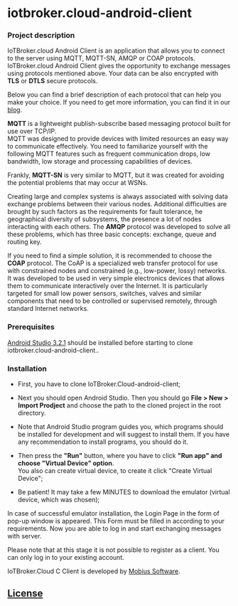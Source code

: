 # iotbroker.cloud-android-client

### Project description

IoTBroker.cloud Android Client is an application that allows you to connect to the server using MQTT, MQTT-SN, 
AMQP or COAP protocols. IoTBroker.cloud Android Client gives the opportunity to exchange messages using protocols 
mentioned above. Your data can be also encrypted with **TLS** or **DTLS** secure protocols.   

Below you can find a brief description of each protocol that can help you make your choice. 
If you need to get more information, you can find it in our [blog](https://www.iotbroker.cloud/clientApps/Android/MQTT).
 
**MQTT** is a lightweight publish-subscribe based messaging protocol built for use over TCP/IP.  
MQTT was designed to provide devices with limited resources an easy way to communicate effectively. 
You need to familiarize yourself with the following MQTT features such as frequent communication drops, low bandwidth, 
low storage and processing capabilities of devices. 

Frankly, **MQTT-SN** is very similar to MQTT, but it was created for avoiding the potential problems that may occur at WSNs. 

Creating large and complex systems is always associated with solving data exchange problems between their various nodes. 
Additional difficulties are brought by such factors as the requirements for fault tolerance, 
he geographical diversity of subsystems, the presence a lot of nodes interacting with each others. 
The **AMQP** protocol was developed to solve all these problems, which has three basic concepts: 
exchange, queue and routing key. 

If you need to find a simple solution, it is recommended to choose the **COAP** protocol. 
The CoAP is a specialized web transfer protocol for use with constrained nodes and constrained (e.g., low-power, lossy) 
networks. It was developed to be used in very simple electronics devices that allows them to communicate interactively 
over the Internet. It is particularly targeted for small low power sensors, switches, valves and similar components 
that need to be controlled or supervised remotely, through standard Internet networks.   
 
### Prerequisites 
[Android Studio 3.2.1](https://developer.android.com/studio/#Other) should be installed before starting to clone 
iotbroker.cloud-android-client.. 

### Installation 

* First, you have to clone IoTBroker.Cloud-android-client;

* Next you should open Android Studio. Then you should go **File > New > Import Prodject** and choose 
the path to the cloned project in the root directory.

* Note that Android Studio program guides you, which programs should be installed for development and 
will suggest to install them. If you have any recommendation to install programs, you should do it. 

* Then press the **"Run"** button, where you have to click **"Run app" and choose "Virtual Device" option**.  
You also can create virtual device, to create it click "Create Virtual Device"; 

* Be patient! It may take a few MINUTES to download the emulator (virtual device, which was chosen); 

 In case of successful emulator installation, the Login Page in the form of pop-up window is appeared.
 This Form must be filled in according to your requirements. Now you are able to log in and start exchanging messages 
 with server.  

Please note that at this stage it is not possible to register as a client. You can only log in to your existing account. 

IoTBroker.Cloud C Client is developed by [Mobius Software](http://mobius-software.com/).

## [License](LICENSE.md)
